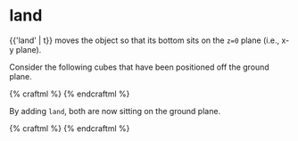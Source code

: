 # land

{{'land' | t}} moves the object so that its bottom sits on the `z=0` plane (i.e., x-y plane).

Consider the following cubes that have been positioned off the ground plane.

{% craftml %}
<cube t="position 0 0 20" color="red"/>
<cube t="position 20 0 -5" color="green"/>
<cube t="position 40 0 -20" color="blue"/>
{% endcraftml %}

By adding `land`, both are now sitting on the ground plane.

{% craftml %}
<cube t="position 0 0 20; land" color="red"/>
<cube t="position 20 0 -5; land" color="green"/>
<cube t="position 40 0 -20; land" color="blue"/>
{% endcraftml %}
